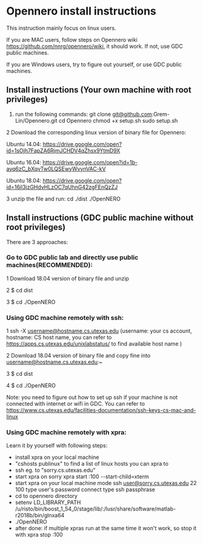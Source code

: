 # Opennero install instructions
This instruction mainly focus on linux users. 

If you are MAC users, follow steps on Opennero wiki https://github.com/nnrg/opennero/wiki, it should work. If not, use GDC public machines. 

If you are Windows users, try to figure out yourself, or use GDC public machines.

## Install instructions (Your own machine with root privileges)
1. run the following commands:
    git clone git@github.com:Grem-Lin/Opennero.git
    cd Opennero
    chmod +x setup.sh
    sudo setup.sh
    
2 Download the corresponding linux version of binary file for Opennero:

 Ubuntu 14.04: https://drive.google.com/open?id=1sOjh7FapZA6RjmJCHDV4qZhsx9YtmD9X
 
 Ubuntu 16.04: https://drive.google.com/open?id=1b-ayq6zC_bXqvTw0LQSEwyWvynVAC-kV
 
 Ubuntu 18.04: https://drive.google.com/open?id=16jl3jzGHdvHLzOC7qUhnG42zgFEnQzZJ

3 unzip the file and run: 
    cd ./dist 
    ./OpenNERO

## Install instructions (GDC public machine without root privileges)
There are 3 approaches:
### Go to GDC public lab and directly use public machines(RECOMMENDED):
1 Download 18.04 version of binary file and unzip

2 $ cd dist

3 $ cd ./OpenNERO

### Using GDC machine remotely with ssh:
1 ssh -X username@hostname.cs.utexas.edu (username: your cs account, hostname: CS host name, you can refer to  https://apps.cs.utexas.edu/unixlabstatus/ to find available host name  )

2 Download 18.04 version of binary file and copy fine into username@hostname.cs.utexas.edu:~

3 $ cd dist

4 $ cd ./OpenNERO

Note: you need to figure out how to set up ssh if your machine is not connected with internet or wifi in GDC. You can refer to 
https://www.cs.utexas.edu/facilities-documentation/ssh-keys-cs-mac-and-linux

### Using GDC machine remotely with xpra:
Learn it by yourself with following steps:

- install xpra on your local machine
- "cshosts publinux" to find a list of linux hosts you can xpra to
- ssh eg. to "sorry.cs.utexas.edu"
- start xpra on sorry
    xpra start :100 --start-child=xterm
- start xpra on your local machine
  mode ssh
  user@sorry.cs.utexas.edu 22 100
  type user's password
  connect
  type ssh passphrase
- cd to opennero directory
- setenv LD_LIBRARY_PATH /u/risto/bin/boost_1_54_0/stage/lib/:/lusr/share/software/matlab-r2018b/bin/glnxa64
- ./OpenNERO
- after done:
  if multiple xpras run at the same time it won't work, so stop it with
    xpra stop :100
